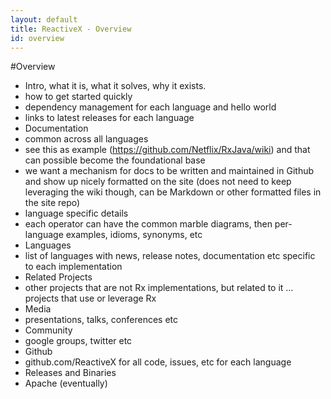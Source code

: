 ```yaml
---
layout: default
title: ReactiveX - Overview
id: overview
---
```


#Overview

- Intro, what it is, what it solves, why it exists.
- how to get started quickly
- dependency management for each language and hello world
- links to latest releases for each language
- Documentation
- common across all languages 
- see this as example (https://github.com/Netflix/RxJava/wiki) and that can possible become the foundational base
- we want a mechanism for docs to be written and maintained in Github and show up nicely formatted on the site (does not need to keep leveraging the wiki though, can be Markdown or other formatted files in the site repo)
- language specific details
- each operator can have the common marble diagrams, then per-language examples, idioms, synonyms, etc
- Languages
- list of languages with news, release notes, documentation etc specific to each implementation
- Related Projects
- other projects that are not Rx implementations, but related to it … projects that use or leverage Rx
- Media
- presentations, talks, conferences etc
- Community
- google groups, twitter etc
- Github
- github.com/ReactiveX for all code, issues, etc for each language
- Releases and Binaries
- Apache (eventually)
